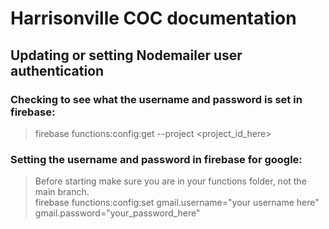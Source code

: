 # Harrisonville COC documentation
## Updating or setting Nodemailer user authentication
### Checking to see what the username and password is set in firebase:
> firebase functions:config:get --project <project_id_here>
### Setting the username and password in firebase for google:
>Before starting make sure you are in your functions folder, not the main branch. <br>
>firebase functions:config:set gmail.username="your username here" gmail.password="your_password_here"


